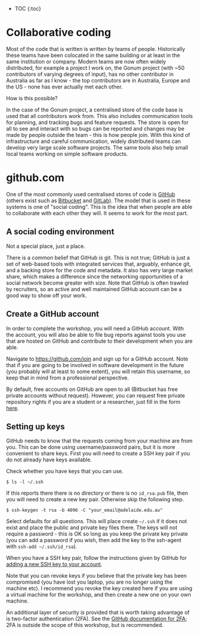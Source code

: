 * TOC
{:toc}

# Collaborative coding

Most of the code that is written is written by teams of people.
Historically these teams have been colocated in the same building or at least in the same institution or company.
Modern teams are now often widely distributed, for example a project I work on, the Gonum project (with ~50 contributors of varying degrees of input), has no other contributor in Australia as far as I know -
the top contributors are in Australia, Europe and the US - none has ever actually met each other.

How is this possible?

In the case of the Gonum project, a centralised store of the code base is used that all contributors work from.
This also includes communication tools for planning, and tracking bugs and feature requests.
The store is open for all to see and interact with so bugs can be reported and changes may be made by people outside the team - this is how people join.
With this kind of infrastructure and careful communication, widely distributed teams can develop very large scale software projects.
The same tools also help small local teams working on simple software products.

# github.com

One of the most commonly used centralised stores of code is [GitHub](https://github.com) (others exist such as [Bitbucket](https://bitbucket.org) and [GitLab](https://gitlab.com)).
The model that is used in these systems is one of "social coding".
This is the idea that when people are able to collaborate with each other they will.
It seems to work for the most part.

## A social coding environment

Not a special place, just a place.

There is a common belief that GitHub *is* git.
This is not true; GitHub is just a set of web-based tools with integrated services that, arguably, enhance git, and a backing store for the code and metadata.
It also has very large market share, which makes a difference since the networking opportunities of a social network become greater with size.
Note that GitHub is often trawled by recruiters, so an active and well maintained GitHub account can be a good way to show off your work.

## Create a GitHub account

In order to complete the workshop, you will need a GitHub account.
With the account, you will also be able to file bug reports against tools you use that are hosted on GitHub and contribute to their development when you are able.

Navigate to https://github.com/join and sign up for a GitHub account.
Note that if you are going to be involved in software development in the future (you probably will at least to some extent), you will retain this username, so keep that in mind from a professional perspective.

By default, free accounts on GitHub are open to all (Bitbucket has free private accounts without request).
However, you can request free private repository rights if you are a student or a researcher, just fill in the form [here](https://education.github.com/discount_requests/new).

## Setting up keys

GitHub needs to know that the requests coming from your machine are from you.
This can be done using username/password pairs, but it is more convenient to share keys.
First you will need to create a SSH key pair if you do not already have keys available.

Check whether you have keys that you can use.

```
$ ls -l ~/.ssh
```

If this reports there there is no directory or there is no `id_rsa.pub` file, then you will need to create a new key pair.
Otherwise skip the following step.

```
$ ssh-keygen -t rsa -b 4096 -C "your_email@adelaide.edu.au"
```

Select defaults for all questions.
This will place create `~/.ssh` if it does not exist and place the public and private key files there.
The keys will not require a password - this is OK so long as you keep the private key private (you can add a password if you wish, then add the key to the ssh-agent with `ssh-add ~/.ssh/id_rsa`).

When you have a SSH key pair, follow the instructions given by GitHub for [adding a new SSH key to your account](https://help.github.com/articles/adding-a-new-ssh-key-to-your-github-account/).

Note that you can revoke keys if you believe that the private key has been compromised (you have lost you laptop, you are no longer using the machine etc).
I recommend you revoke the key created here if you are using a virtual machine for the workshop, and then create a new one on your own machine.

An additional layer of security is provided that is worth taking advantage of is two-factor authentication (2FA).
See the [GitHub documentation for 2FA](https://help.github.com/articles/securing-your-account-with-two-factor-authentication-2fa/); 2FA is outside the scope of this workshop, but is recommended.
